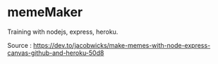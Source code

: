 # memeMaker
Training with nodejs, express, heroku.

Source : https://dev.to/jacobwicks/make-memes-with-node-express-canvas-github-and-heroku-50d8
